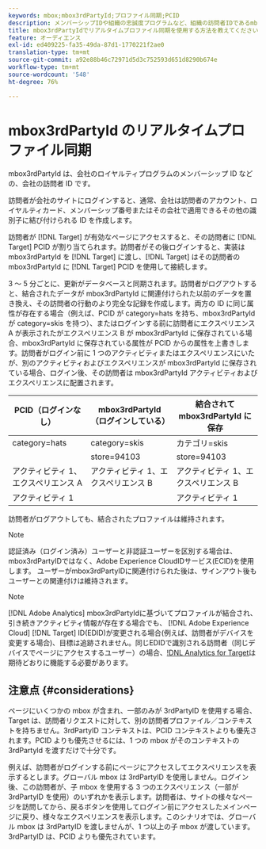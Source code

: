 ```yaml
---
keywords: mbox;mbox3rdPartyId;プロファイル同期;PCID
description: メンバーシップIDや組織の忠誠度プログラムなど、組織の訪問者IDであるmbox3rdPartyIdの使用方法を説明します。
title: mbox3rdPartyIdでリアルタイムプロファイル同期を使用する方法を教えてください。
feature: オーディエンス
exl-id: ed409225-fa35-49da-87d1-1770221f2ae0
translation-type: tm+mt
source-git-commit: a92e88b46c72971d5d3c752593d651d8290b674e
workflow-type: tm+mt
source-wordcount: '548'
ht-degree: 76%

---
```


# mbox3rdPartyId のリアルタイムプロファイル同期

mbox3rdPartyId は、会社のロイヤルティプログラムのメンバーシップ ID などの、会社の訪問者 ID です。

訪問者が会社のサイトにログインすると、通常、会社は訪問者のアカウント、ロイヤルティカード、メンバーシップ番号またはその会社で適用できるその他の識別子に結び付けられる ID を作成します。

訪問者が [!DNL Target] が有効なページにアクセスすると、その訪問者に [!DNL Target] PCID が割り当てられます。訪問者がその後ログインすると、実装は mbox3rdPartyId を [!DNL Target] に渡し、[!DNL Target] はその訪問者の mbox3rdPartyId に [!DNL Target] PCID を使用して接続します。

3 ～ 5 分ごとに、更新がデータベースと同期されます。訪問者がログアウトすると、結合されたデータが mbox3rdPartyId に関連付けられた以前のデータを置き換え、その訪問者の行動のより完全な記録を作成します。両方の ID に同じ属性が存在する場合（例えば、PCID が category=hats を持ち、mbox3rdPartyId が category=skis を持つ）、またはログインする前に訪問者にエクスペリエンス A が表示されたがエクスペリエンス B が mbox3rdPartyId に保存されている場合、mbox3rdPartyId に保存されている属性が PCID からの属性を上書きします。訪問者がログイン前に 1 つのアクティビティまたはエクスペリエンスにいたが、別のアクティビティおよびエクスペリエンスが mbox3rdPartyId に保存されている場合、ログイン後、その訪問者は mbox3rdPartyId アクティビティおよびエクスペリエンスに配置されます。

| PCID（ログインなし） | mbox3rdPartyId（ログインしている） | 結合されて mbox3rdPartyId に保存 |
|---|---|---|
| category=hats | category=skis | カテゴリ=skis |
|  | store=94103 | store=94103 |
| アクティビティ 1、エクスペリエンス A | アクティビティ 1、エクスペリエンス B | アクティビティ 1、エクスペリエンス B |
| アクティビティ 1 |  | アクティビティ 1 |

訪問者がログアウトしても、結合されたプロファイルは維持されます。

>[!NOTE]
>
>認証済み（ログイン済み）ユーザーと非認証ユーザーを区別する場合は、mbox3rdPartyIDではなく、Adobe Experience CloudIDサービス(ECID)を使用します。 ユーザーがmbox3rdPartyIDに関連付けられた後は、サインアウト後もユーザーとの関連付けは維持されます。

>[!NOTE]
>
>[!DNL Adobe Analytics] mbox3rdPartyIdに基づいてプロファイルが結合され、引き続きアクティビティ情報が存在する場合でも、 [!DNL Adobe Experience Cloud]  [!DNL Target] ID(EDID)が変更される場合(例えば、訪問者がデバイスを変更する場合)、目標は追跡されません。同じEDIDで識別される訪問者（同じデバイスでページにアクセスするユーザー）の場合、[!DNL Analytics for Target](A4T)は期待どおりに機能する必要があります。

## 注意点 {#considerations}

ページにいくつかの mbox が含まれ、一部のみが 3rdPartyID を使用する場合、Target は、訪問者リクエストに対して、別の訪問者プロファイル／コンテキストを持ちません。3rdPartyID コンテキストは、PCID コンテキストよりも優先されます。PCID よりも優先させるには、1 つの mbox がそのコンテキストの 3rdPartyId を渡すだけで十分です。

例えば、訪問者がログインする前にページにアクセスしてエクスペリエンスを表示するとします。グローバル mbox は 3rdPartyID を使用しません。ログイン後、この訪問者が、子 mbox を使用する 3 つのエクスペリエンス（一部が 3rdPartyID を使用）のいずれかを表示します。訪問者は、サイトの様々なページを訪問してから、戻るボタンを使用してログイン前にアクセスしたメインページに戻り、様々なエクスペリエンスを表示します。このシナリオでは、グローバル mbox は 3rdPartyID を渡しませんが、1 つ以上の子 mbox が渡しています。3rdPartyID は、PCID よりも優先されています。
